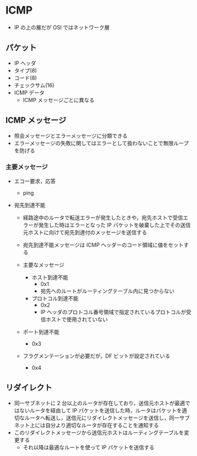# ICMP

- IP の上の層だが OSI ではネットワーク層

## パケット

- IP ヘッダ
- タイプ(8)
- コード(8)
- チェックサム(16)
- ICMP データ
  - ICMP メッセージごとに異なる

## ICMP メッセージ

- 照会メッセージとエラーメッセージに分類できる
- エラーメッセージの失敗に関してはエラーとして扱わないことで無限ループを防げる

### 主要メッセージ

- エコー要求，応答

  - ping

- 宛先到達不能

  - 経路途中のルータで転送エラーが発生したときや，宛先ホストで受信エラーが発生した時はエラーとなった IP パケットを破棄した上でその送信元ホストに向けて宛先到達付のメッセージを送信する
  - 宛先到達不能メッセージは ICMP ヘッダーのコード領域に値をセットする
  - 主要なメッセージ

    - ホスト到達不能
      - 0x1
      - 宛先へのルートがルーティングテーブル内に見つからない
    - プロトコル到達不能
      - 0x2
      - IP ヘッダのプロトコル番号領域で指定されているプロトコルが受信ホストで使用されていない

  - ポート到達不能
    - 0x3
  - フラグメンテーションが必要だが，DF ビットが設定されている
    - 0x4

## リダイレクト

- 同一サブネットに 2 台以上のルータが存在しており，送信元ホストが最適ではないルータを経由して IP パケットを送信した時，ルータはパケットを適切なルータへ転送し，送信元にリダイレクトメッセージを送信し，同一サブネット上には自分より適切なルータが存在することを通知する
- このリダイレクトメッセージから送信元ホストはルーティングテーブルを変更する
  - それ以降は最適なルートを使って IP パケットを送信する
